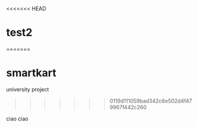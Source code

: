 <<<<<<< HEAD
# test2
=======
# smartkart
university project
>>>>>>> 0119d111059bad342c6e502d4f479967f442c260

ciao ciao 
